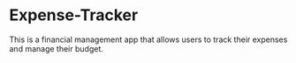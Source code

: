 # Expense-Tracker
This is a financial management app that allows users to track their expenses and manage their budget.
